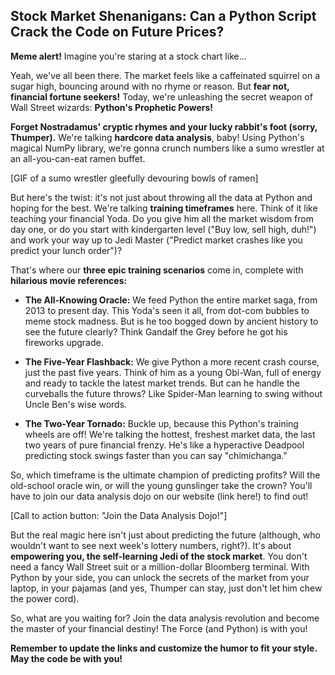 ##  Stock Market Shenanigans: Can a Python Script Crack the Code on Future Prices? 

**Meme alert!** Imagine you're staring at a stock chart like...



Yeah, we've all been there. The market feels like a caffeinated squirrel on a sugar high, bouncing around with no rhyme or reason. But **fear not, financial fortune seekers!** Today, we're unleashing the secret weapon of Wall Street wizards: **Python's Prophetic Powers!**

**Forget Nostradamus' cryptic rhymes and your lucky rabbit's foot (sorry, Thumper).** We're talking **hardcore data analysis**, baby! Using Python's magical NumPy library, we're gonna crunch numbers like a sumo wrestler at an all-you-can-eat ramen buffet.

[GIF of a sumo wrestler gleefully devouring bowls of ramen]

But here's the twist: it's not just about throwing all the data at Python and hoping for the best. We're talking **training timeframes** here. Think of it like teaching your financial Yoda. Do you give him all the market wisdom from day one, or do you start with kindergarten level ("Buy low, sell high, duh!") and work your way up to Jedi Master ("Predict market crashes like you predict your lunch order")?

That's where our **three epic training scenarios** come in, complete with **hilarious movie references:**

* **The All-Knowing Oracle:** We feed Python the entire market saga, from 2013 to present day. This Yoda's seen it all, from dot-com bubbles to meme stock madness. But is he too bogged down by ancient history to see the future clearly? Think Gandalf the Grey before he got his fireworks upgrade.



* **The Five-Year Flashback:** We give Python a more recent crash course, just the past five years. Think of him as a young Obi-Wan, full of energy and ready to tackle the latest market trends. But can he handle the curveballs the future throws? Like Spider-Man learning to swing without Uncle Ben's wise words.



* **The Two-Year Tornado:** Buckle up, because this Python's training wheels are off! We're talking the hottest, freshest market data, the last two years of pure financial frenzy. He's like a hyperactive Deadpool predicting stock swings faster than you can say "chimichanga."



So, which timeframe is the ultimate champion of predicting profits? Will the old-school oracle win, or will the young gunslinger take the crown? You'll have to join our data analysis dojo on our website (link here!) to find out!

[Call to action button: "Join the Data Analysis Dojo!"]

But the real magic here isn't just about predicting the future (although, who wouldn't want to see next week's lottery numbers, right?). It's about **empowering you, the self-learning Jedi of the stock market**. You don't need a fancy Wall Street suit or a million-dollar Bloomberg terminal. With Python by your side, you can unlock the secrets of the market from your laptop, in your pajamas (and yes, Thumper can stay, just don't let him chew the power cord).

So, what are you waiting for? Join the data analysis revolution and become the master of your financial destiny! The Force (and Python) is with you!

**Remember to update the links and customize the humor to fit your style. May the code be with you!**

